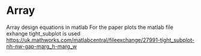 # Array
Array design equations in matlab
For the paper plots the matlab file exhange tight_subplot is used
https://uk.mathworks.com/matlabcentral/fileexchange/27991-tight_subplot-nh-nw-gap-marg_h-marg_w
